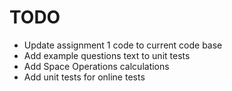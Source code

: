 # TODO

- Update assignment 1 code to current code base
- Add example questions text to unit tests
- Add Space Operations calculations
- Add unit tests for online tests
